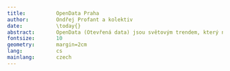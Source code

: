 ```yaml
---
title:			OpenData Praha
author:			Ondřej Profant a kolektiv
date:			\today{}
abstract:		OpenData (Otevřená data) jsou světovým trendem, který napomáhá otevřenosti ve veřejné správě. Významným využití je též business reuse.
fontsize:		10
geometry:		margin=2cm
lang:			cs
mainlang:		czech
---
```


